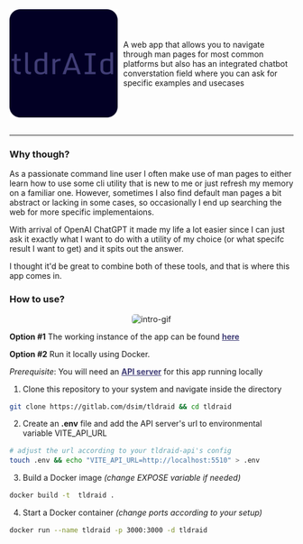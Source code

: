 <div style="display:flex; align-items: center">
  <img src="/public/icon-readme.png" alt="app-icon" />
  <p style="margin-left: 10px">A web app that allows you to navigate through man pages for most common platforms but also
has an integrated chatbot converstation field where you can ask for specific examples and usecases</p>
</div>

<br>

<hr>

### Why though?

As a passionate command line user I often make use of man pages to either learn how to use some cli utility that is new to me or just refresh my memory on a familiar one. However, sometimes I also find default man pages a bit abstract or lacking in some cases, so occasionally I end up searching the web for more specific implementaions.

With arrival of OpenAI ChatGPT it made my life a lot easier since I can just ask it exactly what I want to do with a utility of my choice (or what specifc result I want to get) and it spits out the answer.

I thought it'd be great to combine both of these tools, and that is where this app comes in.

### How to use?

<p align="center" >
  <img style="border-radius: 5px"src="/public/tldraid-intro-video.GIF" alt="intro-gif" />
</p>

**Option #1**
The working instance of the app can be found <a style="color:#413e77; font-weight: bold" href="https://tldraid.simlabs.dev">here</a>

**Option #2**
Run it locally using Docker.

_Prerequisite_:
You will need an <a style="color:#413e77; font-weight: bold" href="https://gitlab.com/dsim/tldraid-api">API server</a> for this app running locally

1. Clone this repository to your system and navigate inside the directory

```sh
git clone https://gitlab.com/dsim/tldraid && cd tldraid
```

2. Create an **.env** file and add the API server's url to environmental variable VITE_API_URL

```sh
# adjust the url according to your tldraid-api's config
touch .env && echo "VITE_API_URL=http://localhost:5510" > .env
```

3. Build a Docker image _(change EXPOSE variable if needed)_

```sh
docker build -t  tldraid .
```

4. Start a Docker container _(change ports according to your setup)_

```sh
docker run --name tldraid -p 3000:3000 -d tldraid
```
